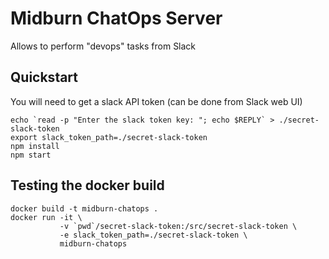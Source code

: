 # Midburn ChatOps Server

Allows to perform "devops" tasks from Slack

## Quickstart

You will need to get a slack API token (can be done from Slack web UI)

```
echo `read -p "Enter the slack token key: "; echo $REPLY` > ./secret-slack-token
export slack_token_path=./secret-slack-token
npm install
npm start
```


## Testing the docker build

```
docker build -t midburn-chatops .
docker run -it \
           -v `pwd`/secret-slack-token:/src/secret-slack-token \
           -e slack_token_path=./secret-slack-token \
           midburn-chatops
```
